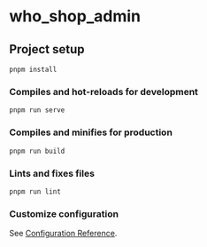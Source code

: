 # **who_shop_admin**



## Project setup

```
pnpm install
```



### Compiles and hot-reloads for development

```
pnpm run serve
```



### Compiles and minifies for production

```
pnpm run build
```



### Lints and fixes files

```
pnpm run lint
```



### Customize configuration

See [Configuration Reference](https://cli.vuejs.org/config/).